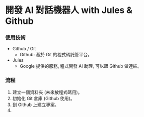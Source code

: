 # 開發 AI 對話機器人 with Jules & Github

### 使用技術

- Github / Git
  - Github: 基於 Git 的程式碼託管平台。
- Jules
  - Google 提供的服務, 程式開發 AI 助理, 可以跟 Github 做連結。

### 流程

1. 建立一個資料夾 (未來放程式碼用)。
2. 初始化 Git 倉庫 (Github 使用)。
3. 到 Github 上建立專案。
4. 